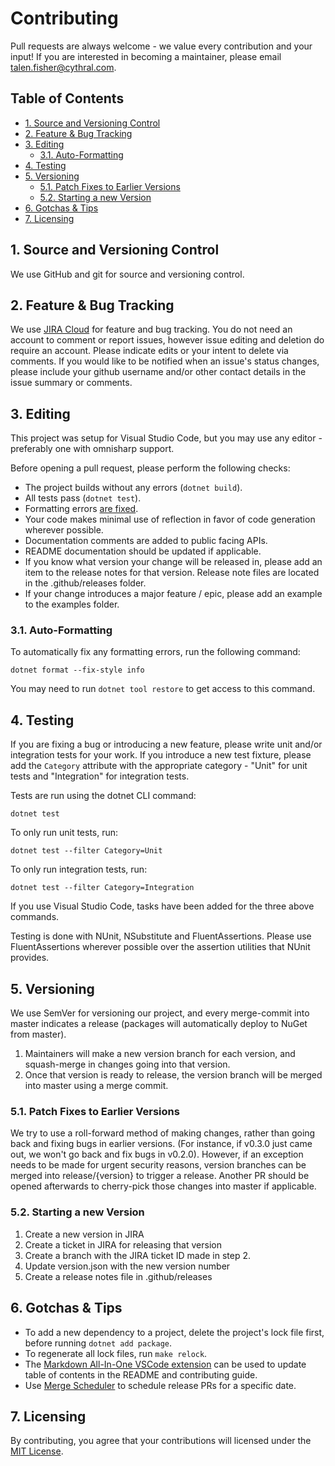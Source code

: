 <!-- omit in toc -->
# Contributing

Pull requests are always welcome - we value every contribution and your input! If you are interested in becoming a maintainer, please email talen.fisher@cythral.com.

<!-- omit in toc -->
## Table of Contents

- [1. Source and Versioning Control](#1-source-and-versioning-control)
- [2. Feature & Bug Tracking](#2-feature--bug-tracking)
- [3. Editing](#3-editing)
  - [3.1. Auto-Formatting](#31-auto-formatting)
- [4. Testing](#4-testing)
- [5. Versioning](#5-versioning)
  - [5.1. Patch Fixes to Earlier Versions](#51-patch-fixes-to-earlier-versions)
  - [5.2. Starting a new Version](#52-starting-a-new-version)
- [6. Gotchas & Tips](#6-gotchas--tips)
- [7. Licensing](#7-licensing)

## 1. Source and Versioning Control

We use GitHub and git for source and versioning control.

## 2. Feature & Bug Tracking

We use [JIRA Cloud](https://cythral.atlassian.net/jira/software/c/projects/LAMBJ/issues) for feature and bug tracking. You do not need an account to comment or report issues, however issue editing and deletion do require an account. Please indicate edits or your intent to delete via comments. If you would like to be notified when an issue's status changes, please include your github username and/or other contact details in the issue summary or comments.

## 3. Editing

This project was setup for Visual Studio Code, but you may use any editor - preferably one with omnisharp support.

Before opening a pull request, please perform the following checks:

- The project builds without any errors (`dotnet build`).
- All tests pass (`dotnet test`).
- Formatting errors [are fixed](#auto-formatting).
- Your code makes minimal use of reflection in favor of code generation wherever possible.
- Documentation comments are added to public facing APIs.
- README documentation should be updated if applicable.
- If you know what version your change will be released in, please add an item to the release notes for that version. Release note files are located in the .github/releases folder.
- If your change introduces a major feature / epic, please add an example to the examples folder.

### 3.1. Auto-Formatting

To automatically fix any formatting errors, run the following command:

```shell
dotnet format --fix-style info
```

You may need to run `dotnet tool restore` to get access to this command.

## 4. Testing

If you are fixing a bug or introducing a new feature, please write unit and/or integration tests for your work. If you introduce a new test fixture, please add the `Category` attribute with the appropriate category - "Unit" for unit tests and "Integration" for integration tests.

Tests are run using the dotnet CLI command:

```shell
dotnet test
```

To only run unit tests, run:

```shell
dotnet test --filter Category=Unit
```

To only run integration tests, run:

```shell
dotnet test --filter Category=Integration
```

If you use Visual Studio Code, tasks have been added for the three above commands.

Testing is done with NUnit, NSubstitute and FluentAssertions. Please use FluentAssertions wherever possible over the assertion utilities that NUnit provides.

## 5. Versioning

We use SemVer for versioning our project, and every merge-commit into master indicates a release (packages will automatically deploy to NuGet from master).

1. Maintainers will make a new version branch for each version, and squash-merge in changes going into that version.
2. Once that version is ready to release, the version branch will be merged into master using a merge commit.

### 5.1. Patch Fixes to Earlier Versions

We try to use a roll-forward method of making changes, rather than going back and fixing bugs in earlier versions. (For instance, if v0.3.0 just came out, we won't go back and fix bugs in v0.2.0). However, if an exception needs to be made for urgent security reasons, version branches can be merged into release/{version} to trigger a release. Another PR should be opened afterwards to cherry-pick those changes into master if applicable.

### 5.2. Starting a new Version

1. Create a new version in JIRA
2. Create a ticket in JIRA for releasing that version
3. Create a branch with the JIRA ticket ID made in step 2.
4. Update version.json with the new version number
5. Create a release notes file in .github/releases

## 6. Gotchas & Tips

- To add a new dependency to a project, delete the project's lock file first, before running `dotnet add package`.
- To regenerate all lock files, run `make relock`.
- The [Markdown All-In-One VSCode extension](https://marketplace.visualstudio.com/items?itemName=yzhang.markdown-all-in-one) can be used to update table of contents in the README and contributing guide.
- Use [Merge Scheduler](https://github.com/gr2m/merge-schedule-action) to schedule release PRs for a specific date.

## 7. Licensing

By contributing, you agree that your contributions will licensed under the [MIT License](LICENSE.txt).

